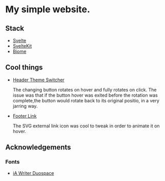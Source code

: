 # My simple website.

## Stack
- [Svelte](https://svelte.dev/)
- [SvelteKit](https://kit.svelte.dev/)
- [Biome](https://biomejs.dev/)

## Cool things
- [Header Theme Switcher](./src/lib/components/Header.svelte)

    The changing button rotates on hover and fully rotates on click.
    The issue was that if the button hover was exited before the rotation was complete,the button would rotate back to its original positio, in a very jarring way.

- [Footer Link](./src/lib/components/Footer.svelte)

    The SVG external link icon was cool to tweak in order to animate it on hover.

## Acknowledgements
### Fonts
- [iA Writer Duospace](https://github.com/iaolo/iA-Fonts)